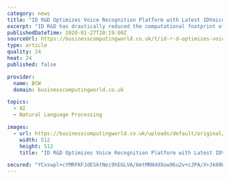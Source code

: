 ```yaml
---
category: news
title: "ID R&D Optimizes Voice Recognition Platform with Latest IDVoice Update"
excerpt: "ID R&D has drastically reduced the computational footprint of its flagship voice recognition platform. The newly released IDVoice v2.11 lowers the size of the biometric engine from 40MB to less than 1MB, making the SDK much easier to install on a wide variety of edge and IoT devices. This is a companion discussion topic for the original entry ..."
publishedDateTime: 2020-01-27T20:19:00Z
sourceUrl: https://businesscomputingworld.co.uk/t/id-r-d-optimizes-voice-recognition-platform-with-latest-idvoice-update/246234
type: article
quality: 24
heat: 24
published: false

provider:
  name: BCW
  domain: businesscomputingworld.co.uk

topics:
  - AI
  - Natural Language Processing

images:
  - url: https://businesscomputingworld.co.uk/uploads/default/original/1X/f630a15932336b1cfe94ee76167108be74ef73e8.jpeg
    width: 512
    height: 512
    title: "ID R&D Optimizes Voice Recognition Platform with Latest IDVoice Update"

secured: "YCxswpl+cYMRFKFJdESktNei9hEGLVA/6mtMRNddXow96u2v+cJPA/X+Jk00WmHfKxNOrBTH8Ui0fTS9hVnaqnnvJboQN+yAuB04FHklICY2eL1uYFH0J1ouGAaJuCSZYf3wNB+Xu68L1Uetzlro8U6o/UE77UjDXnDqDzupDRoupsgyAzjzhjdlIbJuEyx9n9ylX+m3WkWRUZ0zXx8NLxddKk5Ffz9VY+7kU4Li2Sg/I5ENtkNdUlRX3avj80Ik1evIlKTGbzBkFe4btQY1Em78Dy7GTOtTWApXemPDF+mjmBV7L8oE367LyUnTzw8D;wplOfFsm9Nf67I/febkBTQ=="
---
```


